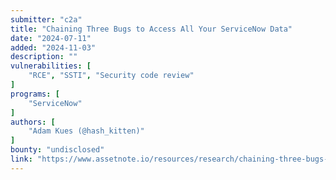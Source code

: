 ```yaml
---
submitter: "c2a"
title: "Chaining Three Bugs to Access All Your ServiceNow Data"
date: "2024-07-11"
added: "2024-11-03"
description: ""
vulnerabilities: [
    "RCE", "SSTI", "Security code review"
]
programs: [
    "ServiceNow"
]
authors: [
    "Adam Kues (@hash_kitten)"
]
bounty: "undisclosed"
link: "https://www.assetnote.io/resources/research/chaining-three-bugs-to-access-all-your-servicenow-data"
---
```




